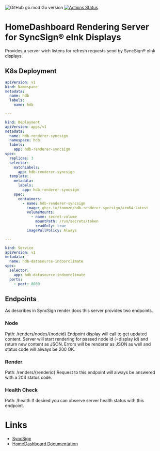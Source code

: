 ![GitHub go.mod Go version](https://img.shields.io/github/go-mod/go-version/tommzn/hdb-renderer-syncsign)
[![Actions Status](https://github.com/tommzn/hdb-renderer-syncsign/actions/workflows/go.image.build.yml/badge.svg)](https://github.com/tommzn/hdb-renderer-syncsign/actions)

# HomeDashboard Rendering Server for SyncSign® eInk Displays
Provides a server wich listens for refresh requests send by SyncSign® eInk displays.

## K8s Deployment
```yaml
apiVersion: v1
kind: Namespace
metadata:
  name: hdb
  labels:
    name: hdb

---

kind: Deployment
apiVersion: apps/v1
metadata:
  name: hdb-renderer-syncsign
  namespace: hdb
  labels:
    app: hdb-renderer-syncsign
spec:
  replicas: 3
  selector:
    matchLabels:
      app: hdb-renderer-syncsign
  template:
    metadata:
      labels:
        app: hdb-renderer-syncsign
    spec:
      containers:
        - name: hdb-renderer-syncsign
          image: ghcr.io/tommzn/hdb-renderer-syncsign/arm64:latest
          volumeMounts:
            - name: secret-volume
              mountPath: /run/secrets/token
              readOnly: true
          imagePullPolicy: Always

---

kind: Service
apiVersion: v1
metadata:
  name: hdb-datasource-indoorclimate
spec:
  selector:
    app: hdb-datasource-indoorclimate
  ports:
    - port: 8080
```

## Endpoints
As describes in SyncSign render docs this server provides two endpoints.
### Node
Path: /renders/nodes/{nodeid}
Endpoint display will call to get updated content. Server will start rendering for passed node id (=display id) and return new content as JSON. Errors will be renderer as JSON as well and status code will always be 200 OK.
### Render
Path: /renders/{renderid}
Request to this endpoint will always be answered with a 204 status code.
### Health Check
Path: /health
If desired you can observe server health status with this endpoint.

# Links
- [SyncSign](https://sync-sign.com)
- [HomeDashboard Documentation](https://github.com/tommzn/hdb-docs/wiki)
